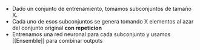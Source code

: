 - Dado un conjunto de entrenamiento, tomamos subconjuntos de tamaño X.
- Cada uno de esos subconjuntos se genera tomando X elementos al azar del conjunto original **con repeticion**
- Entrenamos una red neuronal para cada subconjunto y usamos [[Ensemble]] para combinar outputs